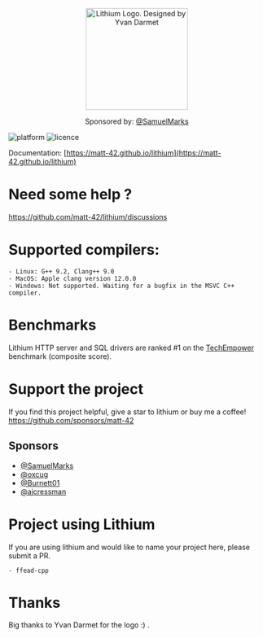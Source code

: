 
<p align="center"><img src="https://github.com/matt-42/lithium/raw/master/images/lithium_logo.png" alt="Lithium Logo. Designed by Yvan Darmet" title="The Lithium C++ libraries - Logo designed by Yvan Darmet" width=200 /></p>

<p align="center">Sponsored by: <a href="https://github.com/SamuelMarks">@SamuelMarks</a></a></p>


![platform](https://img.shields.io/badge/platform-Linux%20%7C%20MacOS-yellow) ![licence](https://img.shields.io/badge/licence-MIT-blue)


Documentation: [https://matt-42.github.io/lithium](https://matt-42.github.io/lithium)

# Need some help ?

https://github.com/matt-42/lithium/discussions

# Supported compilers:
    - Linux: G++ 9.2, Clang++ 9.0
    - MacOS: Apple clang version 12.0.0 
    - Windows: Not supported. Waiting for a bugfix in the MSVC C++ compiler.

# Benchmarks

Lithium HTTP server and SQL drivers are ranked #1 on the [TechEmpower](https://tfb-status.techempower.com/) benchmark (composite score).

# Support the project

If you find this project helpful, give a star to lithium or buy me a coffee!
https://github.com/sponsors/matt-42

## Sponsors

- <a href="https://github.com/SamuelMarks">@SamuelMarks</a>
- <a href="https://github.com/oxcug">@oxcug</a>
- <a href="https://github.com/Burnett01">@Burnett01</a>
- <a href="https://github.com/ajcressman">@ajcressman</a>

# Project using Lithium

If you are using lithium and would like to name your project here, please submit a PR.

    - ffead-cpp
 
# Thanks

Big thanks to Yvan Darmet for the logo :) .

